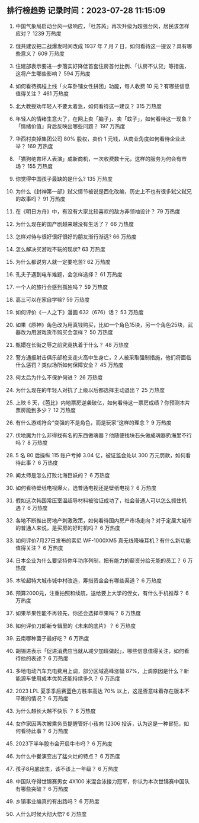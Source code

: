 
## 排行榜趋势 记录时间：2023-07-28 11:15:09
  
  1. 中国气象局启动台风一级响应，「杜苏芮」再次升级为超强台风，居民该怎样应对？ 1239 万热度
    
  2. 俄共建议把二战爆发时间改成 1937 年 7 月 7 日，如何看待这一提议？具有哪些意义？ 609 万热度
    
  3. 住建部表示要进一步落实好降低首套住房首付比例、「认房不认贷」等措施，这将产生哪些影响？ 594 万热度
    
  4. 如何看待携程上线「火车卧铺女性拼团」功能，每人收费 10 元？有哪些信息值得关注？ 461 万热度
    
  5. 北大教授劝年轻人不要太着急，如何看待这一建议？ 315 万热度
    
  6. 年轻人的情绪生意火了，在网上卖「脑子」、卖「蚊子」，如何看待这一现象？「情绪价值」背后反映出哪些问题？ 197 万热度
    
  7. 华西村卖掉集团公司 80% 股权，卖价 1 元钱，从商业角度如何看待企业此举？ 169 万热度
    
  8. 「猫狗绝育坏人表演」成新商机，一次收费数十元，这样的服务为何会有市场？ 155 万热度
    
  9. 你觉得中国孩子最缺的是什么? 135 万热度
    
  10. 为什么《封神第一部》弑父情节被说是西化改编，历史上不也有很多弑父弑兄的故事吗？ 91 万热度
    
  11. 在《明日方舟》中，有没有大家比较喜欢的敌方非领袖设计？ 79 万热度
    
  12. 为什么现在的国产剧越来越没有生活了？ 66 万热度
    
  13. 怎样对待与很好很好很好的朋友渐行渐远? 66 万热度
    
  14. 怎么解决买游戏不玩的现状? 63 万热度
    
  15. 为什么都说穷人就一定要吃苦? 62 万热度
    
  16. 孔夫子遇到电车难题，会怎样选择？ 61 万热度
    
  17. 一个人的旅行会感到孤独吗？ 59 万热度
    
  18. 高三可以在家自学嘛? 59 万热度
    
  19. 如何评价《一人之下》漫画 632（676）话？ 53 万热度
    
  20. 如果《原神》角色改为用真钱购买，比如一个角色15块，另一个角色25块，武器改为用游戏货币购买会怎样？ 50 万热度
    
  21. 甄嬛在长街之辱之前究竟执着于什么？ 48 万热度
    
  22. 警方通报射击俱乐部枪支走火高中生身亡，2 人被采取强制措施，他们将面临什么惩罚？类似场所如何保障安全？ 45 万热度
    
  23. 何太后为什么不保护何进？ 26 万热度
    
  24. 为什么现在的年轻人对抗了上级以后都选择主动退出？ 25 万热度
    
  25. 上映 6 天，《芭比》内地票房逆袭破亿，如何看待这一票房成绩？你预测本片票房能到多少？ 12 万热度
    
  26. 有什么游戏符合“变强的不是角色，而是玩家”这样的理念？ 9 万热度
    
  27. 伏地魔为什么非得找有名的东西做魂器？他随便找块石头做成魂器扔海里不行吗？ 8 万热度
    
  28. 5 名 80 后操纵 115 账户亏掉 3.04 亿，被证监会处以 300 万元罚款，如何看待此事？ 6 万热度
    
  29. 闻太师是怎么打败北海巨妖的？ 6 万热度
    
  30. 如何看待壁纸电视爆火，选普通电视还是壁纸电视？ 6 万热度
    
  31. 假如这次韩国常压室温超导材料被验证成功了，社会普通人可以怎么抓住机遇？ 6 万热度
    
  32. 各地不断推出房地产刺激政策，如何看待国内房产市场走向？对于定居大城市的普通人来说，是买房的好时机吗？ 6 万热度
    
  33. 如何评价7月27日发布的索尼 WF-1000XM5 真无线降噪耳机？有什么新功能值得关注？ 6 万热度
    
  34. 日本企业为什么要坚持你年功序列制，把有能力的薪资分给无能的员工？ 6 万热度
    
  35. 本轮超特大城市城中村改造，筹措资金会有哪些渠道？ 6 万热度
    
  36. 预算2000元，注重拍照和续航，送给要上大学的侄女，有什么手机推荐？ 6 万热度
    
  37. 如果苹果性能不再领先，你还会选择苹果吗？ 6 万热度
    
  38. 如何评价刀郎新专辑里的《未来的底片》？ 6 万热度
    
  39. 云南哪种菌子最好吃？ 6 万热度
    
  40. 胡锡进表示「促进消费应当就从减少加班做起」，哪些信息值得关注，如何看待他的表述？ 6 万热度
    
  41. 多地电动汽车充电费用上调，部分区域高峰涨幅 87%，上调原因是什么？新能源车使用成本优势还能持续多久？ 6 万热度
    
  42. 2023 LPL 夏季季后赛蓝色方胜率高达 70% 以上，这是否意味着存在版本不平衡的情况？ 6 万热度
    
  43. 为什么越长大越不快乐 ？ 6 万热度
    
  44. 女作家因两次被乘务员提醒管好小孩向 12306 投诉，认为这是一种冒犯，如何看待此事？ 6 万热度
    
  45. 2023下半年股市会开启牛市吗？ 6 万热度
    
  46. 为什么中餐演变出了猛火灶的特点？ 6 万热度
    
  47. 孩子8月底出生，该不该上一年级？ 6 万热度
    
  48. 中国队夺得世锦赛男女 4X100 米混合泳接力冠军，你认为本次世锦赛中国队有哪些突破？ 6 万热度
    
  49. 乡镇事业编真的有出路吗？ 6 万热度
    
  50. 人什么时候大彻大悟? 6 万热度
    